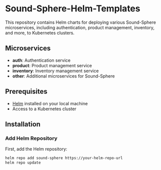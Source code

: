 # Sound-Sphere-Helm-Templates

This repository contains Helm charts for deploying various Sound-Sphere microservices, including authentication, product management, inventory, and more, to Kubernetes clusters.

## Microservices

- **auth**: Authentication service
- **product**: Product management service
- **inventory**: Inventory management service
- **other**: Additional microservices for Sound-Sphere

## Prerequisites

- [Helm](https://helm.sh/docs/intro/install/) installed on your local machine
- Access to a Kubernetes cluster

## Installation

### Add Helm Repository

First, add the Helm repository:

```sh
helm repo add sound-sphere https://your-helm-repo-url
helm repo update
